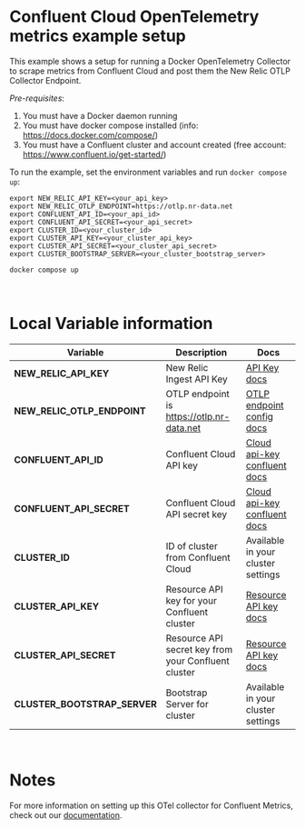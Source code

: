 # Confluent Cloud OpenTelemetry metrics example setup

This example shows a setup for running a Docker OpenTelemetry Collector to scrape metrics from Confluent Cloud and post them the New Relic OTLP Collector Endpoint. 

*Pre-requisites*: 
1. You must have a Docker daemon running
2. You must have docker compose installed (info: https://docs.docker.com/compose/)
3. You must have a Confluent cluster and account created (free account: https://www.confluent.io/get-started/) 



To run the example, set the environment variables and run `docker compose up`:

```shell
export NEW_RELIC_API_KEY=<your_api_key>
export NEW_RELIC_OTLP_ENDPOINT=https://otlp.nr-data.net
export CONFLUENT_API_ID=<your_api_id>
export CONFLUENT_API_SECRET=<your_api_secret>
export CLUSTER_ID=<your_cluster_id>
export CLUSTER_API_KEY=<your_cluster_api_key>
export CLUSTER_API_SECRET=<your_cluster_api_secret>
export CLUSTER_BOOTSTRAP_SERVER=<your_cluster_bootstrap_server>

docker compose up
```
</br>

# Local Variable information

| Variable | Description | Docs |
| -------- | ----------- | ---- |
| **NEW_RELIC_API_KEY** |New Relic Ingest API Key |[API Key docs](https://docs.newrelic.com/docs/apis/intro-apis/new-relic-api-keys/) | 
| **NEW_RELIC_OTLP_ENDPOINT** | OTLP endpoint is https://otlp.nr-data.net | [OTLP endpoint config docs](https://docs.newrelic.com/docs/more-integrations/open-source-telemetry-integrations/opentelemetry/get-started/opentelemetry-set-up-your-app/#review-settings) |
| **CONFLUENT_API_ID** |Confluent Cloud API key| [Cloud api-key confluent docs](https://docs.confluent.io/cloud/current/monitoring/metrics-api.html#metrics-quick-start) |
| **CONFLUENT_API_SECRET** | Confluent Cloud API secret key | [Cloud api-key confluent docs](https://docs.confluent.io/cloud/current/monitoring/metrics-api.html#metrics-quick-start) |
| **CLUSTER_ID** | ID of cluster from Confluent Cloud | Available in your cluster settings |
| **CLUSTER_API_KEY** | Resource API key for your Confluent cluster |[Resource API key docs](https://docs.confluent.io/cloud/current/access-management/authenticate/api-keys/api-keys.html#create-a-resource-api-key) |
| **CLUSTER_API_SECRET**| Resource API secret key from your Confluent cluster| [Resource API key docs](https://docs.confluent.io/cloud/current/access-management/authenticate/api-keys/api-keys.html#create-a-resource-api-key) |
| **CLUSTER_BOOTSTRAP_SERVER** | Bootstrap Server for cluster | Available in your cluster settings |

</br>

# Notes

 For more information on setting up this OTel collector for Confluent Metrics, check out our [documentation](https://docs.newrelic.com/docs/more-integrations/open-source-telemetry-integrations/opentelemetry/collector/collector-configuration-examples/opentelemetry-collector-kafka-confluentcloud/).